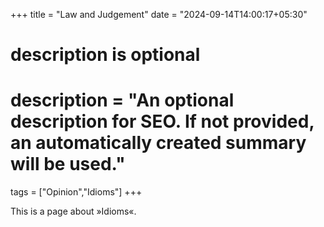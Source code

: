 +++
title = "Law and Judgement"
date = "2024-09-14T14:00:17+05:30"

#
# description is optional
#
# description = "An optional description for SEO. If not provided, an automatically created summary will be used."

tags = ["Opinion","Idioms"]
+++

This is a page about »Idioms«.
